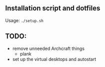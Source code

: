 ## Installation script and dotfiles
Usage: `./setup.sh`

## TODO:
- remove unneeded Archcraft things
	- plank
- set up the virtual desktops and autostart